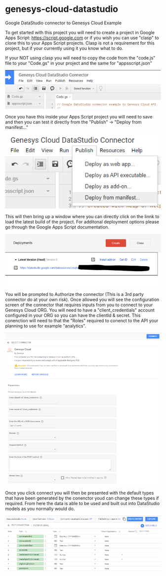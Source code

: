 # genesys-cloud-datastudio
Google DataStudio connector to Genesys Cloud Example

To get started with this project you will need to create a project in Google Apps Script: https://script.google.com or if you wish you can use "clasp" to clone this to your Apps Script projects. Clasp is not a requirement for this project, but if your currently using it you know what to do.

If your NOT using clasp you will need to copy the code from the "code.js" file to your "Code.gs" in your project and the same for "appsscript.json"

![](/docs/images/screenShot1.png?raw=true)

Once you have this inside your Apps Script project you will need to save and then you can test it directly from the "Publish" -> "Deploy from manifest..."

![](/docs/images/screenShot2.png?raw=true)

This will then bring up a window where you can directly click on the linnk to load the latest build of the project. For additonal deployment options please go through the Google Apps Script documentation.

![](/docs/images/screenShot3.png?raw=true)

You will be prompted to Authorize the connector (This is a 3rd party connector do at your own risk). Once allowed you will see the configuration screen of the connector that requires inputs from you to connect to your Genesys Cloud ORG. You will need to have a "client_credentials" account configured in your ORG so you can have the clientId & secret. This conenction will need to that the "Roles" required to conenct to the API your planning to use for example "analytics".

![](/docs/images/screenShot4.png?raw=true)

Once you click connect you will then be presented with the default types that have been generated by the conenctor youd can change these types if required. From here the data is able to be used and built out into DataStudio models as you normally would do.

![](/docs/images/screenShot5.png?raw=true)